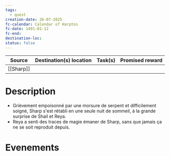 ```yaml
---
tags:
  - quest
creation-date: 26-07-2025
fc-calendar: Calendar of Harptos
fc-date: 1491-01-12
fc-end:
destination-loc: 
status: false
---
```


| **Source** | **Destination(s)** location | **Task(s)** | **Promised reward** |
| ---------- | --------------------------- | ----------- | ------------------- |
| [[Sharp]]  |                             |             |                     |
# Description

- Grièvement empoisonné par une morsure de serpent et difficilement soigné, Sharp s'est rétabli en une seule nuit de sommeil, à la grande surprise de Shail et Reya.
- Reya a senti des traces de magie émaner de Sharp, sans que jamais ça ne se soit reproduit depuis.
# Evenements